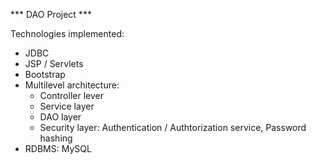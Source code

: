 *** DAO Project ***

Technologies implemented:

- JDBC
- JSP / Servlets
- Bootstrap
- Multilevel architecture:
  * Controller lever
  * Service layer
  * DAO layer
  * Security layer: Authentication / Authtorization service, Password hashing
- RDBMS: MySQL

